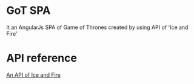 # GoT SPA
It an AngularJs SPA of Game of Thrones created by using API of 'Ice and Fire'

# API reference
[An API of Ice and Fire](https://anapioficeandfire.com/ "An API Of Ice And Fire")
